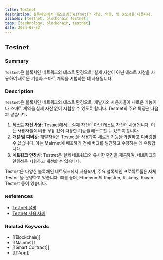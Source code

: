 ```yaml
---
title: Testnet
description: 블록체인에서 테스트넷(Testnet)의 개념, 역할, 및 중요성을 다룹니다.
aliases: [testnet, blockchain testnet]
tags: [technology, blockchain, testnet]
date: 2024-07-22
---
```


## Testnet

### Summary

`Testnet`은 블록체인 네트워크의 테스트 환경으로, 실제 자산이 아닌 테스트 자산을 사용하여 새로운 기능과 스마트 계약을 시험하는 데 사용됩니다.

### Description

`Testnet`은 블록체인 네트워크의 테스트 환경으로, 개발자와 사용자들이 새로운 기능이나 스마트 계약을 실제 자산 없이 시험할 수 있도록 합니다. Testnet의 주요 특징은 다음과 같습니다:

1. **테스트 자산 사용**: Testnet에서는 실제 자산이 아닌 테스트 자산이 사용됩니다. 이는 사용자들이 비용 부담 없이 다양한 기능을 테스트할 수 있도록 합니다.
2. **개발 및 디버깅**: 개발자들은 Testnet을 사용하여 새로운 기능을 개발하고 디버깅할 수 있습니다. 이는 Mainnet에 배포하기 전에 버그를 발견하고 수정하는 데 유용합니다.
3. **네트워크 안정성**: Testnet은 실제 네트워크와 유사한 환경을 제공하여, 네트워크의 안정성을 시험하고 개선할 수 있습니다.

Testnet은 다양한 블록체인 네트워크에서 사용되며, 주요 블록체인 프로젝트들은 자체 Testnet을 운영하고 있습니다. 예를 들어, Ethereum의 Ropsten, Rinkeby, Kovan Testnet 등이 있습니다.

### References

- [Testnet 설명](https://ethereum.org/en/developers/docs/networks/)
- [Testnet 사용 사례](https://www.investopedia.com/terms/t/testnet.asp)

### Related Keywords

- [[Blockchain]]
- [[Mainnet]]
- [[Smart Contract]]
- [[DApp]]
